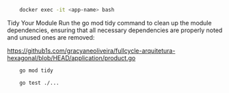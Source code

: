 ```bash
    docker exec -it <app-name> bash
```

Tidy Your Module
Run the go mod tidy command to clean up the module dependencies, ensuring that all necessary dependencies are properly noted and unused ones are removed:

https://github1s.com/gracyaneoliveira/fullcycle-arquitetura-hexagonal/blob/HEAD/application/product.go

```bash
    go mod tidy
```

```bash
    go test ./...
```